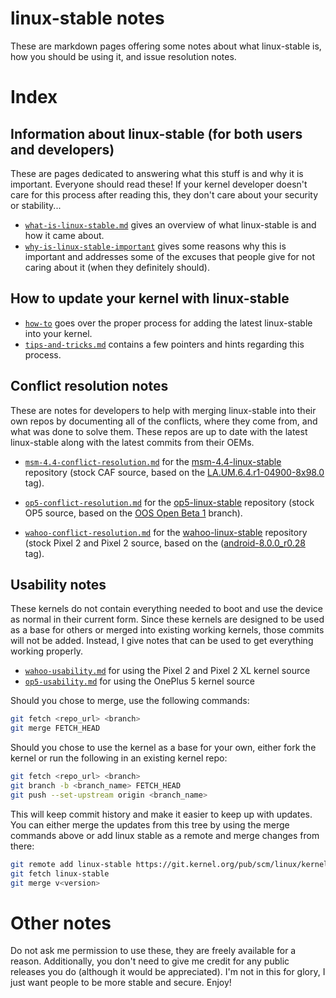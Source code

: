 # linux-stable notes

These are markdown pages offering some notes about what linux-stable is, how you should be using it, and issue resolution notes.


# Index

## Information about linux-stable (for both users and developers)

These are pages dedicated to answering what this stuff is and why it is important. Everyone should read these! If your kernel developer doesn't care for this process after reading this, they don't care about your security or stability...

- [`what-is-linux-stable.md`](what-is-linux-stable.md) gives an overview of what linux-stable is and how it came about.
- [`why-is-linux-stable-important`](why-is-linux-stable-important.md) gives some reasons why this is important and addresses some of the excuses that people give for not caring about it (when they definitely should).


## How to update your kernel with linux-stable

- [`how-to`](how-to.md) goes over the proper process for adding the latest linux-stable into your kernel.
- [`tips-and-tricks.md`](tips-and-tricks.md) contains a few pointers and hints regarding this process.


## Conflict resolution notes

These are notes for developers to help with merging linux-stable into their own repos by documenting all of the conflicts, where they come from, and what was done to solve them. These repos are up to date with the latest linux-stable along with the latest commits from their OEMs.

- [`msm-4.4-conflict-resolution.md`](msm-4.4-conflict-resolution.md) for the [msm-4.4-linux-stable](https://github.com/nathanchance/msm-4.4-linux-stable) repository (stock CAF source, based on the [LA.UM.6.4.r1-04900-8x98.0](https://source.codeaurora.org/quic/la/kernel/msm-4.4/log/?h=LA.UM.6.4.r1-04900-8x98.0) tag).

- [`op5-conflict-resolution.md`](op5-conflict-resolution.md) for the [op5-linux-stable](https://github.com/nathanchance/op5-linux-stable) repository (stock OP5 source, based on the [OOS Open Beta 1](https://github.com/OnePlusOSS/android_kernel_oneplus_msm8998/commits/oneplus/QC8998_O_8.0) branch).

- [`wahoo-conflict-resolution.md`](wahoo-conflict-resolution.md) for the [wahoo-linux-stable](https://github.com/nathanchance/wahoo-linux-stable) repository (stock Pixel 2 and Pixel 2 source, based on the ([android-8.0.0_r0.28](https://android.googlesource.com/kernel/msm/+log/android-8.0.0_r0.28) tag).



## Usability notes

These kernels do not contain everything needed to boot and use the device as normal in their current form. Since these kernels are designed to be used as a base for others or merged into existing working kernels, those commits will not be added. Instead, I give notes that can be used to get everything working properly.

- [`wahoo-usability.md`](wahoo-usability.md) for using the Pixel 2 and Pixel 2 XL kernel source
- [`op5-usability.md`](op5-usability.md) for using the OnePlus 5 kernel source

Should you chose to merge, use the following commands:

```bash
git fetch <repo_url> <branch>
git merge FETCH_HEAD
```

Should you chose to use the kernel as a base for your own, either fork the kernel or run the following in an existing kernel repo:

```bash
git fetch <repo_url> <branch>
git branch -b <branch_name> FETCH_HEAD
git push --set-upstream origin <branch_name>
```

This will keep commit history and make it easier to keep up with updates. You can either merge the updates from this tree by using the merge commands above or add linux stable as a remote and merge changes from there:

```bash
git remote add linux-stable https://git.kernel.org/pub/scm/linux/kernel/git/stable/linux-stable.git/
git fetch linux-stable
git merge v<version>
```


# Other notes

Do not ask me permission to use these, they are freely available for a reason. Additionally, you don't need to give me credit for any public releases you do (although it would be appreciated). I'm not in this for glory, I just want people to be more stable and secure. Enjoy!

